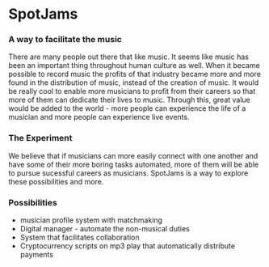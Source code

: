 # SpotJams

### A way to facilitate the music

There are many people out there that like music.  It seems like music has
been an important thing throughout human culture as well.  When it became
possible to record music the profits of that industry became more and more
found in the distribution of music, instead of the creation of music.
It would be really cool to enable more musicians to profit from their careers
so that more of them can dedicate their lives to music. Through this, great
value would be added to the world - more people can experience the life of a
musician and more people can experience live events.

### The Experiment

We believe that if musicians can more easily connect with one another and have
some of their more boring tasks automated, more of them will be able to pursue
sucessful careers as musicians. SpotJams is a way to explore these possibilities and more.

### Possibilities

- musician profile system with matchmaking
- Digital manager - automate the non-musical duties
- System that facilitates collaboration
- Cryptocurrency scripts on mp3 play that automatically distribute payments